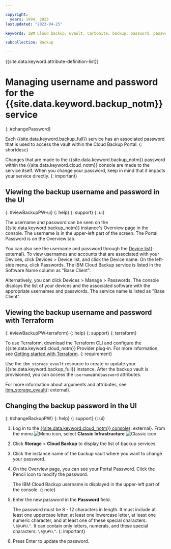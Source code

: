 ```yaml
---

copyright:
  years: 1994, 2023
lastupdated: "2023-04-25"

keywords: IBM Cloud backup, EVault, Carbonite, backup, password, password reset

subcollection: Backup

---
```

{{site.data.keyword.attribute-definition-list}}

# Managing username and password for the {{site.data.keyword.backup_notm}} service
{: #changePassword}

Each {{site.data.keyword.backup_full}} service has an associated password that is used to access the vault within the Cloud Backup Portal.
{: shortdesc}

Changes that are made to the {{site.data.keyword.backup_notm}} password within the {{site.data.keyword.cloud_notm}} console are made to the service itself. When you change your password, keep in mind that it impacts your service directly.
{: important}

## Viewing the backup username and password in the UI
{: #viewBackupPW-ui}
{: help}
{: support}
{: ui}

The username and password can be seen on the {{site.data.keyword.backup_notm}} instance's Overview page in the console. The username is in the upper-left part of the screen. The Portal Password is on the Overview tab.

You can also see the username and password through the [Device list](https://cloud.ibm.com/gen1/infrastructure/devices){: external}. To view usernames and accounts that are associated with your Devices, click Devices > Device list, and click the Device name. On the left-side menu, click Passwords. The IBM Cloud Backup service is listed in the Software Name column as "Base Client".

Alternatively, you can click Devices > Manage > Passwords. The console displays the list of your devices and the associated software with the appropriate usernames and passwords. The service name is listed as "Base Client".

## Viewing the backup username and password with Terraform
{: #viewBackupPW-terraform}
{: help}
{: support}
{: terraform}

To use Terraform, download the Terraform CLI and configure the {{site.data.keyword.cloud_notm}} Provider plug-in. For more information, see [Getting started with Terraform](/docs/ibm-cloud-provider-for-terraform?topic=ibm-cloud-provider-for-terraform-getting-started).
{: requirement}

Use the `ibm_storage_evault` resource to create or update your {{site.data.keyword.backup_full}} instance. After the backup vault is provisioned, you can access the `username`and`password` attributes.

For more information about arguments and attributes, see [ibm_storage_evault](https://registry.terraform.io/providers/IBM-Cloud/ibm/latest/docs/resources/storage_evault){: external}.

## Changing the backup password in the UI
{: #changeBackupPW}
{: help}
{: support}
{: ui}

1. Log in to the [{{site.data.keyword.cloud_notm}} console](/login){: external}. From the menu ![Menu icon](../icons/icon_hamburger.svg "Menu"), select **Classic Infrastructure** ![Classic icon](../icons/classic.svg "Classic").
2. Click **Storage** > **Cloud Backup** to display the list of backup services.
3. Click the instance name of the backup vault where you want to change your password.
4. On the Overview page, you can see your Portal Password. Click the Pencil icon to modify the password.

   The IBM Cloud Backup username is displayed in the upper-left part of the console.
   {: note}

5. Enter the new password in the **Password** field.

   The password must be 8 - 12 characters in length. It must include at least one uppercase letter, at least one lowercase letter, at least one numeric character, and at least one of these special characters: `\!@\#%\^`. It can contain only letters, numerals, and these special characters: `\!@\#%\^`.
   {: important}

6. Press Enter to update the password.
